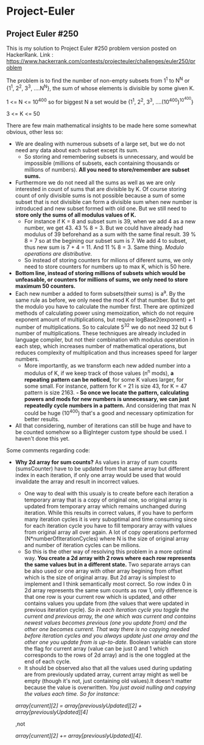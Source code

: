 # Project-Euler
## Project Euler #250

This is my solution to Project Euler #250 problem version posted on HackerRank.
Link : https://www.hackerrank.com/contests/projecteuler/challenges/euler250/problem

The problem is to find the number of non-empty subsets from 1<sup>1</sup> to N<sup>N</sup> or {1<sup>1</sup>, 2<sup>2</sup>, 3<sup>3</sup>, ....N<sup>N</sup>}, the sum of whose elements is divisible
by some given K.

1 <= N <= 10<sup>400</sup>    so for biggest N a set would be {1<sup>1</sup>, 2<sup>2</sup>, 3<sup>3</sup>, ....(10<sup>400</sup>)<sup>10<sup>400</sup></sup>}

3 <= K <= 50

There are few main mathematical insights to be made here some somewhat obvious, other less so:
- We are dealing with numerous subsets of a large set, but we do not need any data about each subset except its sum. 
  - So storing and remembering subsets is unnecessary, and would be impossible (millions of subsets, each containing thousands or millions
		of numbers). **All you need to store/remember are subset sums.**
- Furthermore we do not need all the sums as well as we are only interested in count of sums that are divisible by K. Of course storing count of only
	divisible sums is not possible because a sum of some subset that is not divisible can form a divisible sum when new number is introduced and
	new subset formed with old one. But we still need to **store only the sums of all modulus values of K.** 
	- For instance if K = 8 and subset sum is 39, when we add 4 as a new number, we get 43. 43 % 8 = 3. But we could have already had 
		modulus of 39 beforehand as a sum with the same final result. 39 % 8 = 7 so at the begining our subset sum is 7. We add 4 to subset, 
		thus new sum is 7 + 4 = 11. And 11 % 8 = 3. Same thing.  *Modulo operations are distributive.*
  - So instead of storing counters for milions of diferent sums, we only need to store counters for numbers up to max K, which is 50 here.
- **Bottom line, instead of storing millions of subsets which would be unfeasable, or counters for millions of sums, we only need to store maximum 50 counters.** 
- Each new number a added to form subsets(their sums) is a<sup>a</sup>. By the same rule as before, we only need the mod K of that number. But to
	get the modulo you have to calculate the number first. There are optimized methods of calculating power using memoization,
	which do not require exponent amount of multiplications, but require logBase2(exponent) + 1 number of multiplications. 
	So to calculate 5<sup>32</sup> we do not need 32 but 6 number of multiplications. These techniques are already included in language compiler,
	but not their combination with modulus operation in each step, which increases number of mathematical operations, 
	but reduces complexity of multiplication and thus increases speed for larger numbers.
  - More importantly, as we transform each new added number into a modulus of K, if we keep track of those values (n<sup>n</sup> mods), **a repeating** 
	**pattern can be noticed**, for some K values larger, for some small. For instance, pattern for K = 21 is size 43, for K = 47 pattern is size 2163. 
    **- So once we locate the pattern, calculating powers and mods for new numbers is unnecessary, we can just repeatedly cycle numbers in a pattern.** 
    And considering that max N could be huge (10<sup>400</sup>) that's a good and necessary optimization for better results.
- All that considering, number of iterations can still be huge and have to be counted somehow so a BigInteger custom type should be used. I haven't done this yet.
	 
Some comments regarding code:

- **Why 2d array for sum counts?** As values in array of sum counts (sumsCounter) have to be updated from that same array but different index 
in each iteration, if only one array would be used that would invalidate the array and result in incorrect values. 
	- One way to deal with this usualy is to create before each iteration a temporary array that is a copy of original one, so original array 
is updated from temporary array which remains unchanged during iteration. While this results in correct values, if you have to perform 
many iteration cycles it is very suboptimal and time consuming since for each iteration cycle you have to fill temporary
array with values from original array all over again. A lot of copy operations performed (N*numberOfIterationCycles) where N is the size of 
original array and number of iteration cycles can be milions.
	- So this is the other way of resolving this problem in a more optimal way. **You create a 2d array with 2 rows where each row represents
	the same values but in a different state.** Two separate arrays can be also used or one array with other array begining from offset which is the
	size of original array. But 2d array is simplest to implement and I think semantically most correct. So row index 0 in 2d array 
	represents the same sum counts as row 1, only difference is that one row is your current row which is updated, and other contains values you
	update from (the values that were updated in previous iteration cycle). *So in each iteration cycle you toggle the current and previous array,
	the one which was current and contains newest values becomes previous (one you update from) and the other one becomes current. That way there
	is no copying needed before iteration cycles and you always update just one array and the other one you update from is up-to-date.* Boolean 
	variable can store the flag for current array (value can be just 0 and 1 which corresponds to the rows of 2d array) and is the one toggled at 
	the end of each cycle.
	- It should be observed also that all the values used during updating are from previously updated array, current array might as well be empty 
	(though it's not, just containing old values).It doesn't matter because the value is overwritten. *You just avoid nulling and copying the 
	values each time. So for instance:* 
	
	*array[current][2] = array[previouslyUpdated][2] + array[previouslyUpdated][4]* 
	
	,not
	
	*array[current][2] += array[previouslyUpdated][4]*.
	
